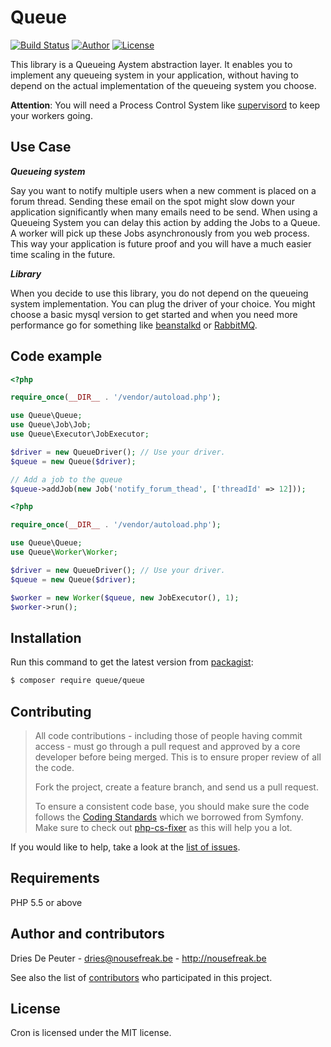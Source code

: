 Queue
====
 [![Build Status](https://img.shields.io/travis/QueuePHP/Queue/master.svg?style=flat-square)](https://travis-ci.org/QueuePHP/Queue)
 [![Author](https://img.shields.io/badge/author-@NoUseFreak-blue.svg?style=flat-square)](http://nousefreak.be)
 [![License](https://img.shields.io/badge/license-MIT-blue.svg?style=flat-square)](LICENSE)


This library is a Queueing Aystem abstraction layer. It enables you to implement any queueing system in your application, 
without having to depend on the actual implementation of the queueing system you choose. 

**Attention**: You will need a Process Control System like [supervisord](http://supervisord.org/) to keep your workers going.

Use Case
--------

***Queueing system***

Say you want to notify multiple users when a new comment is placed on a forum thread. Sending these email on the spot might
slow down your application significantly when many emails need to be send. When using a Queueing System you can delay this
action by adding the Jobs to a Queue. A worker will pick up these Jobs asynchronously from you web process. This way your 
application is future proof and you will have a much easier time scaling in the future.

***Library***

When you decide to use this library, you do not depend on the queueing system implementation. You can plug the driver of your
choice. You might choose a basic mysql version to get started and when you need more performance go for something like 
[beanstalkd](http://kr.github.io/beanstalkd/) or [RabbitMQ](https://www.rabbitmq.com/).

Code example
------------

```php
<?php

require_once(__DIR__ . '/vendor/autoload.php');

use Queue\Queue;
use Queue\Job\Job;
use Queue\Executor\JobExecutor;

$driver = new QueueDriver(); // Use your driver.
$queue = new Queue($driver);

// Add a job to the queue
$queue->addJob(new Job('notify_forum_thead', ['threadId' => 12]));
```


```php
<?php

require_once(__DIR__ . '/vendor/autoload.php');

use Queue\Queue;
use Queue\Worker\Worker;

$driver = new QueueDriver(); // Use your driver.
$queue = new Queue($driver);

$worker = new Worker($queue, new JobExecutor(), 1);
$worker->run();

```


Installation
------------

Run this command to get the latest version from [packagist](packagist.org):

```bash
$ composer require queue/queue
```

Contributing
------------

> All code contributions - including those of people having commit access - must
> go through a pull request and approved by a core developer before being
> merged. This is to ensure proper review of all the code.
>
> Fork the project, create a feature branch, and send us a pull request.
>
> To ensure a consistent code base, you should make sure the code follows
> the [Coding Standards](http://symfony.com/doc/2.0/contributing/code/standards.html)
> which we borrowed from Symfony.
> Make sure to check out [php-cs-fixer](https://github.com/fabpot/PHP-CS-Fixer) as this will help you a lot.

If you would like to help, take a look at the [list of issues](http://github.com/NoUseFreak/Queue/issues).

Requirements
------------

PHP 5.5 or above

Author and contributors
-----------------------

Dries De Peuter - <dries@nousefreak.be> - <http://nousefreak.be>

See also the list of [contributors](https://github.com/NoUseFreak/Queue/contributors) who participated in this project.

License
-------

Cron is licensed under the MIT license.
